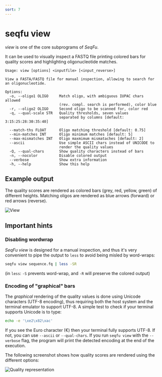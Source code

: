 ```yaml
---
sort: 7
---
```

# seqfu view

*view*  is one of the core subprograms of *SeqFu*.

It can be used to visually inspect a FASTQ file printing
colored bars for quality scores and highlighting oligonucleotide
matches.

```text
Usage: view [options] <inputfile> [<input_reverse>]

View a FASTA/FASTQ file for manual inspection, allowing to search for
an oligonucleotide.

Options:
  -o, --oligo1 OLIGO     Match oligo, with ambiguous IUPAC chars allowed
                         (rev. compl. search is performed), color blue
  -r, --oligo2 OLIGO     Second oligo to be scanned for, color red
  -q, --qual-scale STR   Quality thresholds, seven values
                         separated by columns [default: 3:15:25:28:30:35:40]

  --match-ths FLOAT      Oligo matching threshold [default: 0.75]
  --min-matches INT      Oligo minimum matches [default: 5]
  --max-mismatches INT   Oligo maxmimum mismataches [default: 2]
  --ascii                Use simple ASCII chars instead of UNICODE to
                         render the quality values
  -Q, --qual-chars       Show quality characters instead of bars
  -n, --nocolor          Disable colored output
  --verbose              Show extra information
  -h, --help             Show this help
```

## Example output

The quality scores are rendered as colored bars (grey, red, yellow, green) of different heights.
Matching oligos are rendered as blue arrows (forward) or red arrows (reverse).

![View]({{site.baseurl}}/img/view.png)


## Important hints

### Disabling wordwrap 

_SeqFu view_ is designed for a manual inspection, and thus it's very convenient to pipe the output to
`less` to avoid being misled by word-wraps:

```bash
seqfu view sequence.fq | less -SR
```

(in `less`: `-S` prevents word-wrap, and `-R` will preserve the colored output)

### Encoding of "graphical" bars

The _graphical_ rendering of the quality values is done using Unicode characters (UTF-8 encoding),
thus requiring both the host system and the terminal emulator to support UTF-8. A simple test 
to check if your terminal supports Unicode is to type:

```bash
echo -e '\xe2\x82\xac'
```



If you see the Euro character (€) then your terminal fully supports UTF-8. If not, you can use
`--ascii` or `--qual-chars`. 
If you run `seqfu view` with the `--verbose` flag, the program will print the detected encoding at the end of the
execution.

The following screenshot shows how quality scores are rendered using the different options:

![Quality representation]({{site.baseurl}}/img/encoding.png)
